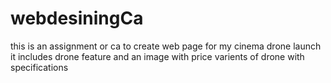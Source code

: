 # webdesiningCa
this is an assignment or ca to create web page for my cinema drone launch
it includes drone feature and an image with price
varients of drone with specifications
